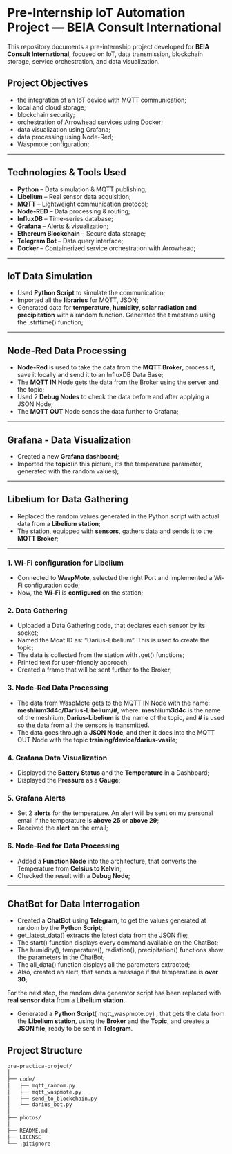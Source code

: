 # Pre-Internship IoT Automation Project — BEIA Consult International

This repository documents a pre-internship project developed for **BEIA Consult International**, focused on IoT, data transmission, blockchain storage, service orchestration, and data visualization.

## Project Objectives

- the integration of an IoT device with MQTT communication;
- local and cloud storage;
- blockchain security;
- orchestration of Arrowhead services using Docker;
- data visualization using Grafana;
- data processing using Node-Red;
- Waspmote configuration;
 

---

## Technologies & Tools Used

- **Python** – Data simulation & MQTT publishing;  
- **Libelium** – Real sensor data acquisition;  
- **MQTT** – Lightweight communication protocol; 
- **Node-RED** – Data processing & routing;  
- **InfluxDB** – Time-series database;  
- **Grafana** – Alerts & visualization;  
- **Ethereum Blockchain** – Secure data storage;  
- **Telegram Bot** – Data query interface;  
- **Docker** – Containerized service orchestration with Arrowhead;  

---

## IoT Data Simulation
- Used **Python Script** to simulate the communication;
- Imported all the **libraries** for MQTT, JSON;
- Generated data for **temperature, humidity, solar radiation and precipitation** with a random function. Generated the timestamp using the .strftime() function;
  
---

## Node-Red Data Processing
- **Node-Red** is used to take the data from the **MQTT Broker**, process it, save it locally and send it to an InfluxDB Data Base;
- The **MQTT IN** Node gets the data from the Broker using the server and the topic;
- Used 2 **Debug Nodes** to check the data before and after applying a JSON Node;
- The **MQTT OUT** Node sends the data further to Grafana;

---

## Grafana - Data Visualization
- Created a new **Grafana dashboard**;
- Imported the **topic**(in this picture, it’s the temperature parameter, generated with the random values);

---

## Libelium for Data Gathering
- Replaced the random values generated in the Python script with actual data from a **Libelium station**;
- The station, equipped with **sensors**, gathers data and sends it to the **MQTT Broker**;

---

### 1. Wi-Fi configuration for Libelium
- Connected to **WaspMote**, selected the right Port and implemented a Wi-Fi configuration code;
- Now, the **Wi-Fi** is **configured** on the station;
  
### 2. Data Gathering
- Uploaded a Data Gathering code, that declares each sensor by its socket;
- Named the Moat ID as: “Darius-Libelium”. This is used to create the topic;
- The data is collected from the station with .get() functions;
- Printed text for user-friendly approach;
- Created a frame that will be sent further to the Broker;

### 3. Node-Red Data Processing
- The data from WaspMote gets to the MQTT IN Node with the name: **meshlium3d4c/Darius-Libelium/#**, where: **meshlium3d4c** is the name of the meshlium, **Darius-Libelium** is the name of the topic, and **#** is used so the data from all the sensors is transmitted.
- The data goes through a **JSON Node**, and then it does into the MQTT OUT Node with the topic **training/device/darius-vasile**;

### 4. Grafana Data Visualization
- Displayed the **Battery Status** and the **Temperature** in a Dashboard;
- Displayed the **Pressure** as a **Gauge**;

### 5. Grafana Alerts
- Set 2 **alerts** for the temperature. An alert will be sent on my personal email if the temperature is **above 25** or **above 29**;
- Received the **alert** on the email;

### 6. Node-Red for Data Processing
- Added a **Function Node** into the architecture, that converts the Temperature from **Celsius to Kelvin**;
- Checked the result with a **Debug Node**;

---

## ChatBot for Data Interrogation
- Created a **ChatBot** using **Telegram**, to get the values generated at random by the **Python Script**;
- get_latest_data() extracts the latest data from the JSON file;
- The start() function displays every command available on the ChatBot;
- The humidity(), temperature(), radiation(), precipitation() functions show the parameters in the ChatBot;
- The all_data() function displays all the parameters extracted;
- Also, created an alert, that sends a message if the temperature is **over 30**;

For the next step, the random data generator script has been replaced with **real sensor data** from a **Libelium station**.
- Generated a **Python Script**( mqtt_waspmote.py) , that gets the data from the **Libelium station**, using the **Broker** and the **Topic**, and creates a **JSON file**, ready to be sent in **Telegram**.










## Project Structure

```bash
pre-practica-project/
│
├── code/                    
│   ├── mqtt_random.py
│   ├── mqtt_waspmote.py
│   ├── send_to_blockchain.py
│   └── darius_bot.py
│
├── photos/           
│
├── README.md
├── LICENSE
└── .gitignore
